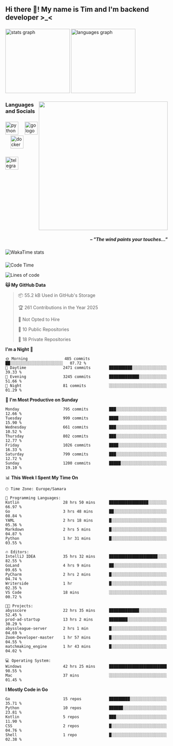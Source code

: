 <h2 align="left">Hi there 👋! My name is Tim and I'm backend developer >_<</h2>

###

<div align="left">
  <img src="https://github-readme-stats-qilm.vercel.app/api?username=intezya&hide_title=false&hide_rank=false&show_icons=true&include_all_commits=true&count_private=true&disable_animations=false&theme=tokyonight&locale=en&hide_border=true&order=1&show=prs_merged&hide=issues" height="200" alt="stats graph"  />
  <img src="https://github-readme-stats-qilm.vercel.app/api/top-langs?username=intezya&locale=en&hide_title=false&layout=donut&langs_count=5&theme=tokyonight&hide_border=true&order=2&exclude_repo=github-readme-stats&hide=mako" height="200" alt="languages graph"  />
</div>

###

<img align="right" height="400" src="https://i.pinimg.com/736x/99/d9/d9/99d9d9ecd844a351ae877f4df30d82ab.jpg"  />

###

<h3 align="left">Languages and Socials</h3>

###

<div align="left">
  <img src="https://cdn.jsdelivr.net/gh/devicons/devicon/icons/python/python-original.svg" height="40" alt="python logo"  />
  <img width="12" />
  <img src="https://cdn.simpleicons.org/go/00ADD8" height="40" alt="go logo"  />
  <img width="12" />
  <img src="https://cdn.jsdelivr.net/gh/devicons/devicon/icons/docker/docker-original.svg" height="40" alt="docker logo"  />
</div>

###

<div align="left">
  <a href="https://t.me/lezviesput">
    <img src="https://img.shields.io/static/v1?message=Telegram&logo=telegram&label=&color=2CA5E0&logoColor=white&labelColor=&style=for-the-badge" height="40" alt="telegram logo"  />
  </a>
</div>

###

<br clear="both">

<h5 align="right">– "The wind paints your touches..."</h5>

###

<picture>
	<source
		srcset="https://github-readme-stats-qilm.vercel.app/api/wakatime?username=intezya&theme=tokyonight&layout=compact&hide_border=true"
		media="(prefers-color-scheme: dark)%2C (prefers-color-scheme: no-preference)"
	/>
	<img alt="WakaTime stats" src="https://github-readme-stats-qilm.vercel.app/api/wakatime?username=intezya&theme=tokyonight&layout=compact&hide_border=true&"/>
</picture>

###

<!--START_SECTION:waka-->
![Code Time](http://img.shields.io/badge/Code%20Time-418%20hrs%2037%20mins-blue)

![Lines of code](https://img.shields.io/badge/From%20Hello%20World%20I%27ve%20Written-808.7%20thousand%20lines%20of%20code-blue)

**🐱 My GitHub Data** 

> 📦 55.2 kB Used in GitHub's Storage 
 > 
> 🏆 261 Contributions in the Year 2025
 > 
> 🚫 Not Opted to Hire
 > 
> 📜 10 Public Repositories 
 > 
> 🔑 18 Private Repositories 
 > 
**I'm a Night 🦉** 

```text
🌞 Morning                485 commits         ██░░░░░░░░░░░░░░░░░░░░░░░   07.72 % 
🌆 Daytime                2471 commits        ██████████░░░░░░░░░░░░░░░   39.33 % 
🌃 Evening                3245 commits        █████████████░░░░░░░░░░░░   51.66 % 
🌙 Night                  81 commits          ░░░░░░░░░░░░░░░░░░░░░░░░░   01.29 % 
```
📅 **I'm Most Productive on Sunday** 

```text
Monday                   795 commits         ███░░░░░░░░░░░░░░░░░░░░░░   12.66 % 
Tuesday                  999 commits         ████░░░░░░░░░░░░░░░░░░░░░   15.90 % 
Wednesday                661 commits         ███░░░░░░░░░░░░░░░░░░░░░░   10.52 % 
Thursday                 802 commits         ███░░░░░░░░░░░░░░░░░░░░░░   12.77 % 
Friday                   1026 commits        ████░░░░░░░░░░░░░░░░░░░░░   16.33 % 
Saturday                 799 commits         ███░░░░░░░░░░░░░░░░░░░░░░   12.72 % 
Sunday                   1200 commits        █████░░░░░░░░░░░░░░░░░░░░   19.10 % 
```


📊 **This Week I Spent My Time On** 

```text
🕑︎ Time Zone: Europe/Samara

💬 Programming Languages: 
Kotlin                   28 hrs 50 mins      █████████████████░░░░░░░░   66.97 % 
Go                       3 hrs 48 mins       ██░░░░░░░░░░░░░░░░░░░░░░░   08.84 % 
YAML                     2 hrs 18 mins       █░░░░░░░░░░░░░░░░░░░░░░░░   05.36 % 
Markdown                 2 hrs 5 mins        █░░░░░░░░░░░░░░░░░░░░░░░░   04.87 % 
Python                   1 hr 31 mins        █░░░░░░░░░░░░░░░░░░░░░░░░   03.55 % 

🔥 Editors: 
IntelliJ IDEA            35 hrs 32 mins      █████████████████████░░░░   82.55 % 
GoLand                   4 hrs 9 mins        ██░░░░░░░░░░░░░░░░░░░░░░░   09.65 % 
PyCharm                  2 hrs 2 mins        █░░░░░░░░░░░░░░░░░░░░░░░░   04.74 % 
Writerside               1 hr                █░░░░░░░░░░░░░░░░░░░░░░░░   02.35 % 
VS Code                  18 mins             ░░░░░░░░░░░░░░░░░░░░░░░░░   00.72 % 

🐱‍💻 Projects: 
abysscore                22 hrs 35 mins      █████████████░░░░░░░░░░░░   52.45 % 
prod-ad-startup          13 hrs 2 mins       ████████░░░░░░░░░░░░░░░░░   30.29 % 
abyssleague-server       2 hrs 1 min         █░░░░░░░░░░░░░░░░░░░░░░░░   04.69 % 
Zoom-Developer-master    1 hr 57 mins        █░░░░░░░░░░░░░░░░░░░░░░░░   04.55 % 
matchmaking_engine       1 hr 43 mins        █░░░░░░░░░░░░░░░░░░░░░░░░   04.02 % 

💻 Operating System: 
Windows                  42 hrs 25 mins      █████████████████████████   98.55 % 
Mac                      37 mins             ░░░░░░░░░░░░░░░░░░░░░░░░░   01.45 % 
```

**I Mostly Code in Go** 

```text
Go                       15 repos            █████████░░░░░░░░░░░░░░░░   35.71 % 
Python                   10 repos            ██████░░░░░░░░░░░░░░░░░░░   23.81 % 
Kotlin                   5 repos             ███░░░░░░░░░░░░░░░░░░░░░░   11.90 % 
CSS                      2 repos             █░░░░░░░░░░░░░░░░░░░░░░░░   04.76 % 
Shell                    1 repo              █░░░░░░░░░░░░░░░░░░░░░░░░   02.38 % 
```




<!--END_SECTION:waka-->

